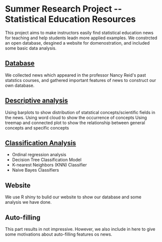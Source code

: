 # Summer Research Project -- Statistical Education Resources
This project aims to make instructors easily find statistical education news for teaching and help students leadn more applied examples. We constrcted an open database, desgined a website for domenostration, and included some basic data analysis.

## [Database](https://github.com/RuyiPan/2021-summer-project-teaching-database/tree/main/Dataset)
We collected news which appeared in the professor Nancy Reid's past statstics courses, and gathered important features of news to construct our own database.


## [Descriptive analysis](https://github.com/RuyiPan/2021-summer-project-teaching-database/tree/main/Code/Descriptive_Analysis)
Using barplots to show distribution of statstical concepts/scientific fields in the news. 
Using word cloud to show the occurrence of concepts
Using treemap and connected plot to show the relationship between general concepts and specific concepts

## [Classification Analysis](https://github.com/RuyiPan/2021-summer-project-teaching-database/tree/main/Code/Multi-classification_Analysis)
- Ordinal regression analysis
- Decision Tree Classification Model
- K-nearest Neighbors (KNN) Classifier
- Naive Bayes Classifiers

## Website
We use R shiny to bulid our website to show our database and some analysis we have done.

## Auto-filling
This part results in not impressive. However, we also include in here to give some motivations about auto-filling features os news.

